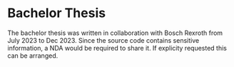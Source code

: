 # Bachelor Thesis
The bachelor thesis was written in collaboration with Bosch Rexroth from July 2023 to Dec 2023. Since the source code contains sensitive information, a NDA would be required to share it. If explicity requested this can be arranged.
